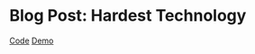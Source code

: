 # Blog Post: Hardest Technology


[Code](https://github.com/mlk525/capstone/blob/main/code/creepy_painting.js)
[Demo](https://editor.p5js.org/taxicabguy/full/6dTJ59jYQ)

